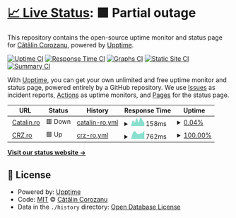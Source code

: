 # [📈 Live Status](https://status.crz.ro): <!--live status--> **🟧 Partial outage**

This repository contains the open-source uptime monitor and status page for [Cătălin Corozanu](https://corozanu.ro), powered by [Upptime](https://github.com/upptime/upptime).

[![Uptime CI](https://github.com/corozanu/uptime/workflows/Uptime%20CI/badge.svg)](https://github.com/corozanu/uptime/actions?query=workflow%3A%22Uptime+CI%22)
[![Response Time CI](https://github.com/corozanu/uptime/workflows/Response%20Time%20CI/badge.svg)](https://github.com/corozanu/uptime/actions?query=workflow%3A%22Response+Time+CI%22)
[![Graphs CI](https://github.com/corozanu/uptime/workflows/Graphs%20CI/badge.svg)](https://github.com/corozanu/uptime/actions?query=workflow%3A%22Graphs+CI%22)
[![Static Site CI](https://github.com/corozanu/uptime/workflows/Static%20Site%20CI/badge.svg)](https://github.com/corozanu/uptime/actions?query=workflow%3A%22Static+Site+CI%22)
[![Summary CI](https://github.com/corozanu/uptime/workflows/Summary%20CI/badge.svg)](https://github.com/corozanu/uptime/actions?query=workflow%3A%22Summary+CI%22)

With [Upptime](https://upptime.js.org), you can get your own unlimited and free uptime monitor and status page, powered entirely by a GitHub repository. We use [Issues](https://github.com/corozanu/uptime/issues) as incident reports, [Actions](https://github.com/corozanu/uptime/actions) as uptime monitors, and [Pages](https://status.crz.ro) for the status page.

<!--start: status pages-->
<!-- This summary is generated by Upptime (https://github.com/upptime/upptime) -->
<!-- Do not edit this manually, your changes will be overwritten -->
<!-- prettier-ignore -->
| URL | Status | History | Response Time | Uptime |
| --- | ------ | ------- | ------------- | ------ |
| <img alt="" src="https://icons.duckduckgo.com/ip3/catalin.ro.ico" height="13"> [Catalin.ro](https://catalin.ro) | 🟥 Down | [catalin-ro.yml](https://github.com/corozanu/uptime/commits/HEAD/history/catalin-ro.yml) | <details><summary><img alt="Response time graph" src="./graphs/catalin-ro/response-time-week.png" height="20"> 158ms</summary><br><a href="https://status.crz.ro/history/catalin-ro"><img alt="Response time 158" src="https://img.shields.io/endpoint?url=https%3A%2F%2Fraw.githubusercontent.com%2Fcorozanu%2Fuptime%2FHEAD%2Fapi%2Fcatalin-ro%2Fresponse-time.json"></a><br><a href="https://status.crz.ro/history/catalin-ro"><img alt="24-hour response time 158" src="https://img.shields.io/endpoint?url=https%3A%2F%2Fraw.githubusercontent.com%2Fcorozanu%2Fuptime%2FHEAD%2Fapi%2Fcatalin-ro%2Fresponse-time-day.json"></a><br><a href="https://status.crz.ro/history/catalin-ro"><img alt="7-day response time 158" src="https://img.shields.io/endpoint?url=https%3A%2F%2Fraw.githubusercontent.com%2Fcorozanu%2Fuptime%2FHEAD%2Fapi%2Fcatalin-ro%2Fresponse-time-week.json"></a><br><a href="https://status.crz.ro/history/catalin-ro"><img alt="30-day response time 158" src="https://img.shields.io/endpoint?url=https%3A%2F%2Fraw.githubusercontent.com%2Fcorozanu%2Fuptime%2FHEAD%2Fapi%2Fcatalin-ro%2Fresponse-time-month.json"></a><br><a href="https://status.crz.ro/history/catalin-ro"><img alt="1-year response time 158" src="https://img.shields.io/endpoint?url=https%3A%2F%2Fraw.githubusercontent.com%2Fcorozanu%2Fuptime%2FHEAD%2Fapi%2Fcatalin-ro%2Fresponse-time-year.json"></a></details> | <details><summary><a href="https://status.crz.ro/history/catalin-ro">0.04%</a></summary><a href="https://status.crz.ro/history/catalin-ro"><img alt="All-time uptime 0.04%" src="https://img.shields.io/endpoint?url=https%3A%2F%2Fraw.githubusercontent.com%2Fcorozanu%2Fuptime%2FHEAD%2Fapi%2Fcatalin-ro%2Fuptime.json"></a><br><a href="https://status.crz.ro/history/catalin-ro"><img alt="24-hour uptime 0.04%" src="https://img.shields.io/endpoint?url=https%3A%2F%2Fraw.githubusercontent.com%2Fcorozanu%2Fuptime%2FHEAD%2Fapi%2Fcatalin-ro%2Fuptime-day.json"></a><br><a href="https://status.crz.ro/history/catalin-ro"><img alt="7-day uptime 0.04%" src="https://img.shields.io/endpoint?url=https%3A%2F%2Fraw.githubusercontent.com%2Fcorozanu%2Fuptime%2FHEAD%2Fapi%2Fcatalin-ro%2Fuptime-week.json"></a><br><a href="https://status.crz.ro/history/catalin-ro"><img alt="30-day uptime 0.04%" src="https://img.shields.io/endpoint?url=https%3A%2F%2Fraw.githubusercontent.com%2Fcorozanu%2Fuptime%2FHEAD%2Fapi%2Fcatalin-ro%2Fuptime-month.json"></a><br><a href="https://status.crz.ro/history/catalin-ro"><img alt="1-year uptime 0.04%" src="https://img.shields.io/endpoint?url=https%3A%2F%2Fraw.githubusercontent.com%2Fcorozanu%2Fuptime%2FHEAD%2Fapi%2Fcatalin-ro%2Fuptime-year.json"></a></details>
| <img alt="" src="https://icons.duckduckgo.com/ip3/crz.ro.ico" height="13"> [CRZ.ro](https://crz.ro) | 🟩 Up | [crz-ro.yml](https://github.com/corozanu/uptime/commits/HEAD/history/crz-ro.yml) | <details><summary><img alt="Response time graph" src="./graphs/crz-ro/response-time-week.png" height="20"> 762ms</summary><br><a href="https://status.crz.ro/history/crz-ro"><img alt="Response time 762" src="https://img.shields.io/endpoint?url=https%3A%2F%2Fraw.githubusercontent.com%2Fcorozanu%2Fuptime%2FHEAD%2Fapi%2Fcrz-ro%2Fresponse-time.json"></a><br><a href="https://status.crz.ro/history/crz-ro"><img alt="24-hour response time 762" src="https://img.shields.io/endpoint?url=https%3A%2F%2Fraw.githubusercontent.com%2Fcorozanu%2Fuptime%2FHEAD%2Fapi%2Fcrz-ro%2Fresponse-time-day.json"></a><br><a href="https://status.crz.ro/history/crz-ro"><img alt="7-day response time 762" src="https://img.shields.io/endpoint?url=https%3A%2F%2Fraw.githubusercontent.com%2Fcorozanu%2Fuptime%2FHEAD%2Fapi%2Fcrz-ro%2Fresponse-time-week.json"></a><br><a href="https://status.crz.ro/history/crz-ro"><img alt="30-day response time 762" src="https://img.shields.io/endpoint?url=https%3A%2F%2Fraw.githubusercontent.com%2Fcorozanu%2Fuptime%2FHEAD%2Fapi%2Fcrz-ro%2Fresponse-time-month.json"></a><br><a href="https://status.crz.ro/history/crz-ro"><img alt="1-year response time 762" src="https://img.shields.io/endpoint?url=https%3A%2F%2Fraw.githubusercontent.com%2Fcorozanu%2Fuptime%2FHEAD%2Fapi%2Fcrz-ro%2Fresponse-time-year.json"></a></details> | <details><summary><a href="https://status.crz.ro/history/crz-ro">100.00%</a></summary><a href="https://status.crz.ro/history/crz-ro"><img alt="All-time uptime 100.00%" src="https://img.shields.io/endpoint?url=https%3A%2F%2Fraw.githubusercontent.com%2Fcorozanu%2Fuptime%2FHEAD%2Fapi%2Fcrz-ro%2Fuptime.json"></a><br><a href="https://status.crz.ro/history/crz-ro"><img alt="24-hour uptime 100.00%" src="https://img.shields.io/endpoint?url=https%3A%2F%2Fraw.githubusercontent.com%2Fcorozanu%2Fuptime%2FHEAD%2Fapi%2Fcrz-ro%2Fuptime-day.json"></a><br><a href="https://status.crz.ro/history/crz-ro"><img alt="7-day uptime 100.00%" src="https://img.shields.io/endpoint?url=https%3A%2F%2Fraw.githubusercontent.com%2Fcorozanu%2Fuptime%2FHEAD%2Fapi%2Fcrz-ro%2Fuptime-week.json"></a><br><a href="https://status.crz.ro/history/crz-ro"><img alt="30-day uptime 100.00%" src="https://img.shields.io/endpoint?url=https%3A%2F%2Fraw.githubusercontent.com%2Fcorozanu%2Fuptime%2FHEAD%2Fapi%2Fcrz-ro%2Fuptime-month.json"></a><br><a href="https://status.crz.ro/history/crz-ro"><img alt="1-year uptime 100.00%" src="https://img.shields.io/endpoint?url=https%3A%2F%2Fraw.githubusercontent.com%2Fcorozanu%2Fuptime%2FHEAD%2Fapi%2Fcrz-ro%2Fuptime-year.json"></a></details>

<!--end: status pages-->

[**Visit our status website →**](https://status.crz.ro)

## 📄 License

- Powered by: [Upptime](https://github.com/upptime/upptime)
- Code: [MIT](./LICENSE) © [Cătălin Corozanu](https://corozanu.ro)
- Data in the `./history` directory: [Open Database License](https://opendatacommons.org/licenses/odbl/1-0/)

